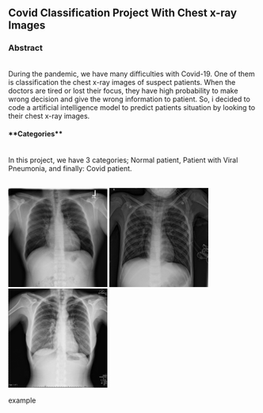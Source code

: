 <h2 style ="text-align": center; "markdown="1"> Covid Classification Project With Chest x-ray Images </h2>

<h3> Abstract </h3> <br>
During the pandemic, we have many difficulties with Covid-19. One of them is classification the chest x-ray images of suspect patients. When the doctors are tired or lost their focus, they have high probability to make wrong decision and give the wrong information to patient.
So, i decided to code a artificial intelligence model to predict patients situation by looking to their chest x-ray images.

<h4> **Categories** </h4> <br>
In this project, we have 3 categories; Normal patient, Patient with Viral Pneumonia, and finally: Covid patient. <br>
<br>
<p float="left">
  <img src="https://github.com/ozguraslank/Covid-Classification/blob/main/Normal-17.png" width="200" />
  <img src="https://github.com/ozguraslank/Covid-Classification/blob/main/Viral%20Pneumonia-31.png" width="200" /> 
  <img src="https://github.com/ozguraslank/Covid-Classification/blob/main/COVID-19.png" width="200" />
</p>
example

